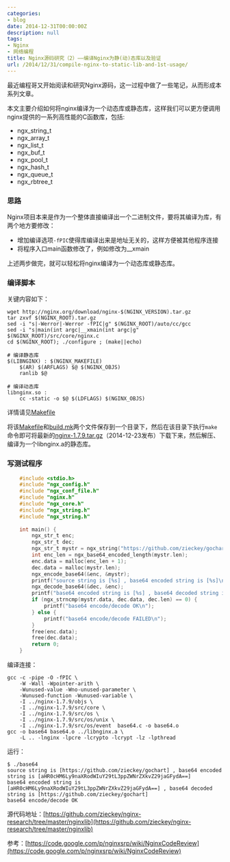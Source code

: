 ```yaml
---
categories:
- blog
date: 2014-12-31T00:00:00Z
description: null
tags:
- Nginx
- 网络编程
title: Nginx源码研究（2）——编译Nginx为静(动)态库以及验证
url: /2014/12/31/compile-nginx-to-static-lib-and-1st-usage/
---
```


最近编程哥又开始阅读和研究Nginx源码，这一过程中做了一些笔记，从而形成本系列文章。


本文主要介绍如何将nginx编译为一个动态库或静态库，这样我们可以更方便调用nginx提供的一系列高性能的C函数库，包括:

- ngx_string_t
- ngx_array_t
- ngx_list_t
- ngx_buf_t
- ngx_pool_t
- ngx_hash_t
- ngx_queue_t
- ngx_rbtree_t

### 思路

Nginx项目本来是作为一个整体直接编译出一个二进制文件，要将其编译为库，有两个地方要修改：

- 增加编译选项`-fPIC`使得库编译出来是地址无关的，这样方便被其他程序连接
- 将程序入口main函数修改了，例如修改为__xmain

上述两步做完，就可以轻松将nginx编译为一个动态库或静态库。 

### 编译脚本

关键内容如下：

    wget http://nginx.org/download/nginx-$(NGINX_VERSION).tar.gz
    tar zxvf $(NGINX_ROOT).tar.gz 
    sed -i "s|-Werror|-Werror -fPIC|g" $(NGINX_ROOT)/auto/cc/gcc
    sed -i "s|main(int argc|__xmain(int argc|g" $(NGINX_ROOT)/src/core/nginx.c
    cd $(NGINX_ROOT); ./configure ; (make||echo)

	# 编译静态库
	$(LIBNGINX) : $(NGINX_MAKEFILE)
	    $(AR) $(ARFLAGS) $@ $(NGINX_OBJS) 
	    ranlib $@
	
	# 编译动态库
	libnginx.so :
	    cc -static -o $@ $(LDFLAGS) $(NGINX_OBJS)

详情请见[Makefile](https://github.com/zieckey/nginx-research/blob/master/libnginx/Makefile)

将该[Makefile](https://github.com/zieckey/nginx-research/blob/master/libnginx/Makefile)和[build.mk](https://github.com/zieckey/nginx-research/blob/master/libnginx/build.mk)两个文件保存到一个目录下，然后在该目录下执行`make`命令即可将最新的[nginx-1.7.9.tar.gz](http://nginx.org/download/nginx-1.7.9.tar.gz)（2014-12-23发布）下载下来，然后解压、编译为一个libnginx.a的静态库。

### 写测试程序

```c
	#include <stdio.h>
	#include "ngx_config.h"
	#include "ngx_conf_file.h"
	#include "nginx.h"
	#include "ngx_core.h"
	#include "ngx_string.h"
	#include "ngx_string.h"
	
	int main() {
	    ngx_str_t enc;
	    ngx_str_t dec;
	    ngx_str_t mystr = ngx_string("https://github.com/zieckey/gochart");
	    int enc_len = ngx_base64_encoded_length(mystr.len);
	    enc.data = malloc(enc_len + 1);
	    dec.data = malloc(mystr.len);
	    ngx_encode_base64(&enc, &mystr);
	    printf("source string is [%s] , base64 encoded string is [%s]\n", mystr.data, enc.data);
	    ngx_decode_base64(&dec, &enc);
	    printf("base64 encoded string is [%s] , base64 decoded string is [%s]\n", enc.data, dec.data);
	    if (ngx_strncmp(mystr.data, dec.data, dec.len) == 0) {
	        printf("base64 encode/decode OK\n");
	    } else {
	        printf("base64 encode/decode FAILED\n");
	    }
	    free(enc.data);
	    free(dec.data);
	    return 0;
	}
```

编译连接：

	gcc -c -pipe -O -fPIC \
		-W -Wall -Wpointer-arith \
		-Wunused-value -Wno-unused-parameter \
		-Wunused-function -Wunused-variable \
		-I ../nginx-1.7.9/objs \
		-I ../nginx-1.7.9/src/core \
		-I ../nginx-1.7.9/src/os \
		-I ../nginx-1.7.9/src/os/unix \
		-I ../nginx-1.7.9/src/os/event  base64.c -o base64.o
	gcc -o base64 base64.o ../libnginx.a \
		-L .. -lnginx -lpcre -lcrypto -lcrypt -lz -lpthread

运行：

	$ ./base64 
	source string is [https://github.com/zieckey/gochart] , base64 encoded string is [aHR0cHM6Ly9naXRodWIuY29tL3ppZWNrZXkvZ29jaGFydA==]
	base64 encoded string is [aHR0cHM6Ly9naXRodWIuY29tL3ppZWNrZXkvZ29jaGFydA==] , base64 decoded string is [https://github.com/zieckey/gochart]
	base64 encode/decode OK


源代码地址：[https://github.com/zieckey/nginx-research/tree/master/nginxlib](https://github.com/zieckey/nginx-research/tree/master/nginxlib)

参考：[https://code.google.com/p/nginxsrp/wiki/NginxCodeReview](https://code.google.com/p/nginxsrp/wiki/NginxCodeReview)